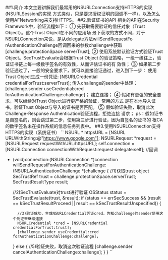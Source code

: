 ##1.简介
        本文主要讲解我们最常用的NSURLConnection支持HTTPS的实现(NSURLSession的实现
    方式类似，只是要求授权证明的回调不一样)，以及怎么使用AFNetworking来支持HTTPS。
##2.验证证书的API
        相关的API在Security Framework中，验证流程如下：
        ① 先获取需要验证的信任对象（Trust Object）。这个Trust Object在不同的应用场
    景下获取的方式不同，对于NSURLConnection来说，是从delegate方法willSendRequestFo
    rAuthenticationChallenge回调回来的参数challenge中获取
            [challenge.protectionSpace serverTrust];
        ② 使用系统默认验证方式验证Trust Object。SecTrustEvaluate会根据Trust Object
    的验证策略，一级一级往上，验证证书链上每一级数字签名的有效性，从而评估证书的有
    效性；
        ③ 如果第二步验证通过了，一般的安全要求下，就可以直接验证通过，进入到下一步：
    使用Trust Object生成一份凭证:
        [NSURLCredential credentialForTrust:serverTrust];
    传入challenge的sender中处理：
        [challenge.sender useCredential:cred forAuthenticationChallenge:challenge]；
    建立连接；
        ④ 假如有更强的安全要求，可以继续对Trust Object进行更严格的验证，常用的方式
    是在本地导入证书，验证Trust Object与导入的证书是否匹配。
        ⑤ 假如验证失败，取消此次Challenge-Response Authentication验证流程，拒绝连接
    请求；
    ps：假如证书是自签名的，则会跳过第二步，使用第三步进行验证，因为自签名的证书的
    根CA的数字签名未在操作系统的信息任务列表中。
##3.使用NSURLConnection支持HTTPS的实现（系统证书）
``
NSURL * httpsURL = [NSURL URLWithString:@"https://www.google.com"];
NSURLRequest *request = [NSURLRequest requestWithURL:httpsURL];
self.connection = [NSURLConnection connectionWithRequest:request delegate:self];
//回调
- (void)connection:(NSURLConnection *)connection 
   willSendRequestForAuthenticationChallenge:(NSURLAuthenticationChallenge *)challenge 
{
    //1)获取trust object
    SecTrustRef trust = challenge.protectionSpace.serverTrust;
    SecTrustResultType result;
     
    //2)SecTrustEvaluate对trust进行验证
    OSStatus status = SecTrustEvaluate(trust, &result);
    if (status == errSecSuccess &&
        (result == kSecTrustResultProceed ||
        result == kSecTrustResultUnspecified)) {
         
        //3)验证成功，生成NSURLCredential凭证cred，告知challenge的sender使用这个凭证来继续连接
        NSURLCredential *cred = [NSURLCredential credentialForTrust:trust];
        [challenge.sender useCredential:cred forAuthenticationChallenge:challenge];
         
    } else {
        //5)验证失败，取消这次验证流程
        [challenge.sender cancelAuthenticationChallenge:challenge];
    }
}
``
